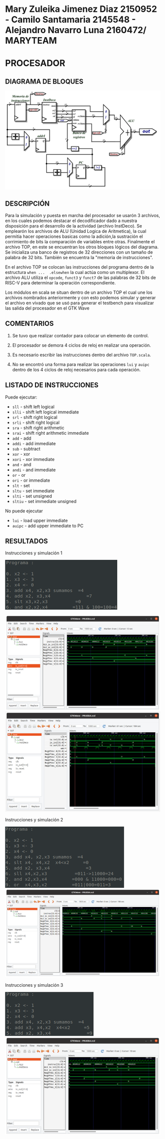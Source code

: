  Mary Zuleika Jimenez Diaz 2150952 - Camilo Santamaria 2145548 - Alejandro Navarro Luna 2160472/ MARYTEAM 
================
PROCESADOR
================

DIAGRAMA DE BLOQUES
-------------------


![DATAPAT](https://github.com/Computer-Architecture-I-UIS/the-processor-maryteam/blob/master/DATAPAT.png)




DESCRIPCIÓN
----------------

Para la simulación y puesta en marcha del procesador se usarón 3 archivos, en los cuales podemos destacar
el decodificador dado a nuestra disposición para el desarrollo de la actividad  (archivo InstDeco). Se emplearón los archivos de ALU (Unidad Logica de Aritmetica), la cual permitia hacer operaciones basicas como la adición,la sustración el corrimiento de bits la comparación de variables entre otras. Finalmente el archivo TOP, en este se encuentran los otros bloques lógicos del diagrama. Se inicializa una banco de registros de 32 direcciones con un tamaño de palabra de 32 bits. También se encuentra la "memoria de instrucciones". 

En el archivo TOP se colocan las instrucciones del programa dentro de la estructura ```when ...  .elsewhen``` la cual actúa como un multiplexor. El archivo ALU utiliza el ```opcode```, ```funct3``` y ```funct7``` de las palabras de 32 bits de RISC-V para determinar la operación correspondiente. 

Los módulos en scala se situan dentro de un archivo TOP el cual une los archivos nombrados
anteriormente y con esto podemos simular y generar el  archivo en vivado que se usó para generar el testbench para 
visualizar las salida del procesador en el GTK Wave

COMENTARIOS
----------------------
1. Se tuvo que realizar contador para colocar un elemento de control.

2. El procesador se demora 4 ciclos de reloj en realizar una operación.

3. Es necesario escribir las instrucciones dentro del archivo ```TOP.scala```.

4. No se encontró una forma para realizar las operaciones ```lui``` y ```auipc``` dentro de los 4 ciclos de reloj necesarios para cada operación.

LISTADO DE INSTRUCCIONES 
------------------------
Puede ejecutar:
- ```sll``` - shift left logical
- ```slli``` - shift left logical immediate
- ```srl``` - shift right logical
- ```srli``` - shift right logical
- ```sra``` - shift right arithmetic
- ```srai``` - shift right arithmetic immediate
- ```add``` - add
- ```addi``` - add immediate
- ```sub``` - subtract
- ```xor``` - xor
- ```xori``` - xor immediate
- ```and``` - and
- ```andi``` - and immediate
- ```or``` - or
- ```ori``` - or immediate
- ```slt``` - set
- ```sltu``` - set immediate
- ```slti``` - set unsigned
- ```sltiu``` - set immediate unsigned

No puede ejecutar
- ```lui``` - load upper immediate
- ```auipc``` - add upper immediate to PC


RESULTADOS
----------
Instrucciones y simulación 1

![s1](https://github.com/Computer-Architecture-I-UIS/the-processor-maryteam/blob/master/instruc1.png)

![Simulacion1](https://github.com/Computer-Architecture-I-UIS/the-processor-maryteam/blob/master/gtk1.png)
![Simulacion11](https://github.com/Computer-Architecture-I-UIS/the-processor-maryteam/blob/master/gtk1.jpeg)

Instrucciones y simulación  2

![s2](https://github.com/Computer-Architecture-I-UIS/the-processor-maryteam/blob/master/instruc2.png)
![simulacion2](https://github.com/Computer-Architecture-I-UIS/the-processor-maryteam/blob/master/gtk2.png)


Instrucciones y simulación 3 

![s3](https://github.com/Computer-Architecture-I-UIS/the-processor-maryteam/blob/master/instruc3.png)
![simulacion3](https://github.com/Computer-Architecture-I-UIS/the-processor-maryteam/blob/master/gtk3.png)




